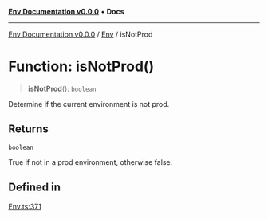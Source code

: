 [**Env Documentation v0.0.0**](../../README.md) • **Docs**

***

[Env Documentation v0.0.0](../../modules.md) / [Env](../README.md) / isNotProd

# Function: isNotProd()

> **isNotProd**(): `boolean`

Determine if the current environment is not prod.

## Returns

`boolean`

True if not in a prod environment, otherwise false.

## Defined in

[Env.ts:371](https://github.com/stonemjs/env/blob/6d8870e32e6f150443b9e0e2704e84c73ef41979/src/Env.ts#L371)
